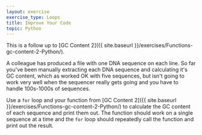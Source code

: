 ```yaml
---
layout: exercise
exercise_type: Loops
title: Improve Your Code
topic: Python
---
```


This is a follow up to [GC Content 2]({{ site.baseurl }}/exercises/Functions-gc-content-2-Python/).

A colleague has produced a file with one DNA sequence on each line. So far
you've been manually extracting each DNA sequence and calculating it's GC
content, which as worked OK with five sequences, but isn't going to work very
well when the sequencer really gets going and you have to handle 100s-1000s of
sequences.

Use a `for` loop and your function from [GC Content 2]({{ site.baseurl }}/exercises/Functions-gc-content-2-Python/) to calculate the 
GC content of each sequence and print them out. The function should work on a 
single sequence at a time and the `for` loop should repeatedly call the function 
and print out the result.

